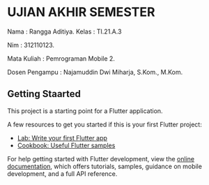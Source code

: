 # UJIAN AKHIR SEMESTER

Nama : Rangga Aditiya.
Kelas           : TI.21.A.3

Nim             : 312110123.

Mata Kuliah     : Pemrograman Mobile 2.

Dosen Pengampu  : Najamuddin Dwi Miharja, S.Kom., M.Kom.


## Getting Staarted

This project is a starting point for a Flutter application.

A few resources to get you started if this is your first Flutter project:

- [Lab: Write your first Flutter app](https://docs.flutter.dev/get-started/codelab)
- [Cookbook: Useful Flutter samples](https://docs.flutter.dev/cookbook)

For help getting started with Flutter development, view the
[online documentation](https://docs.flutter.dev/), which offers tutorials,
samples, guidance on mobile development, and a full API reference.
